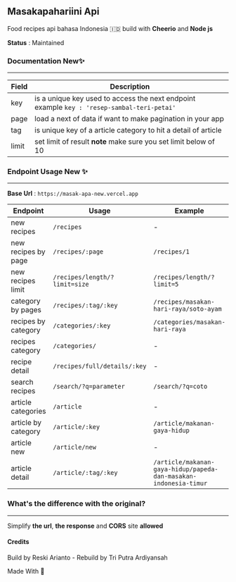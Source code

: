 ## Masakapahariini Api

Food recipes api bahasa Indonesia 🇮🇩 build with **Cheerio** and **Node js**

**Status** : Maintained

### Documentation New✨

---

| Field | Description                                                                                |
| ----- | ------------------------------------------------------------------------------------------ |
| key   | is a unique key used to access the next endpoint example `key : 'resep-sambal-teri-petai'` |
| page  | load a next of data if want to make pagination in your app                                 |
| tag   | is unique key of a article category to hit a detail of article                             |
| limit | set limit of result **note** make sure you set limit below of 10                           |

### Endpoint Usage New ✨

---

**Base Url** : `https://masak-apa-new.vercel.app`

| Endpoint            | Usage                         | Example                                                          |
| ------------------- | ----------------------------- | ---------------------------------------------------------------- |
| new recipes         | `/recipes`                    | -                                                                |
| new recipes by page | `/recipes/:page`              | `/recipes/1`                                                     |
| new recipes limit   | `/recipes/length/?limit=size` | `/recipes/length/?limit=5`                                       |
| category by pages   | `/recipes/:tag/:key`          | `/recipes/masakan-hari-raya/soto-ayam`                           |
| recipes by category | `/categories/:key`            | `/categories/masakan-hari-raya`                                  |
| recipes category    | `/categories/`                | -                                                                |
| recipe detail       | `/recipes/full/details/:key`  | -                                                                |
| search recipes      | `/search/?q=parameter`        | `/search/?q=coto`                                                |
| article categories  | `/article`                    | -                                                                |
| article by category | `/article/:key`               | `/article/makanan-gaya-hidup`                                    |
| article new         | `/article/new`                | -                                                                |
| article detail      | `/article/:tag/:key`          | `/article/makanan-gaya-hidup/papeda-dan-masakan-indonesia-timur` |

### What's the difference with the original?

---

Simplify **the url**, **the response** and **CORS** site **allowed**

#### Credits

Build by Reski Arianto - Rebuild by Tri Putra Ardiyansah

Made With 💙
